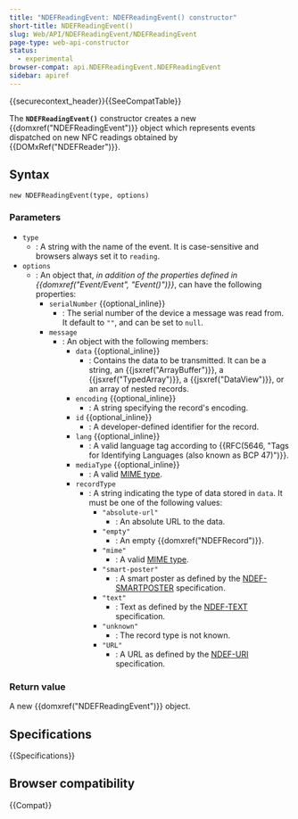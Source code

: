 ```yaml
---
title: "NDEFReadingEvent: NDEFReadingEvent() constructor"
short-title: NDEFReadingEvent()
slug: Web/API/NDEFReadingEvent/NDEFReadingEvent
page-type: web-api-constructor
status:
  - experimental
browser-compat: api.NDEFReadingEvent.NDEFReadingEvent
sidebar: apiref
---
```


{{securecontext_header}}{{SeeCompatTable}}

The **`NDEFReadingEvent()`** constructor creates a new {{domxref("NDEFReadingEvent")}} object which represents events dispatched on new NFC readings obtained by {{DOMxRef("NDEFReader")}}.

## Syntax

```js-nolint
new NDEFReadingEvent(type, options)
```

### Parameters

- `type`
  - : A string with the name of the event.
    It is case-sensitive and browsers always set it to `reading`.
- `options`
  - : An object that, _in addition of the properties defined in {{domxref("Event/Event", "Event()")}}_, can have the following properties:
    - `serialNumber` {{optional_inline}}
      - : The serial number of the device a message was read from. It default to `""`, and can be set to `null`.
    - `message`
      - : An object with the following members:
        - `data` {{optional_inline}}
          - : Contains the data to be transmitted. It can be a string, an {{jsxref("ArrayBuffer")}}, a {{jsxref("TypedArray")}}, a {{jsxref("DataView")}}, or an array of nested records.
        - `encoding` {{optional_inline}}
          - : A string specifying the record's encoding.
        - `id` {{optional_inline}}
          - : A developer-defined identifier for the record.
        - `lang` {{optional_inline}}
          - : A valid language tag according to {{RFC(5646, "Tags for Identifying Languages (also known as BCP 47)")}}.
        - `mediaType` {{optional_inline}}
          - : A valid [MIME type](/en-US/docs/Web/HTTP/Guides/MIME_types).
        - `recordType`
          - : A string indicating the type of data stored in `data`. It must be one of the following values:
            - `"absolute-url"`
              - : An absolute URL to the data.
            - `"empty"`
              - : An empty {{domxref("NDEFRecord")}}.
            - `"mime"`
              - : A valid [MIME type](/en-US/docs/Web/HTTP/Guides/MIME_types).
            - `"smart-poster"`
              - : A smart poster as defined by the [NDEF-SMARTPOSTER](https://w3c.github.io/web-nfc/#bib-ndef-smartposter) specification.
            - `"text"`
              - : Text as defined by the [NDEF-TEXT](https://w3c.github.io/web-nfc/#bib-ndef-text) specification.
            - `"unknown"`
              - : The record type is not known.
            - `"URL"`
              - : A URL as defined by the [NDEF-URI](https://w3c.github.io/web-nfc/#bib-ndef-uri) specification.

### Return value

A new {{domxref("NDEFReadingEvent")}} object.

## Specifications

{{Specifications}}

## Browser compatibility

{{Compat}}
